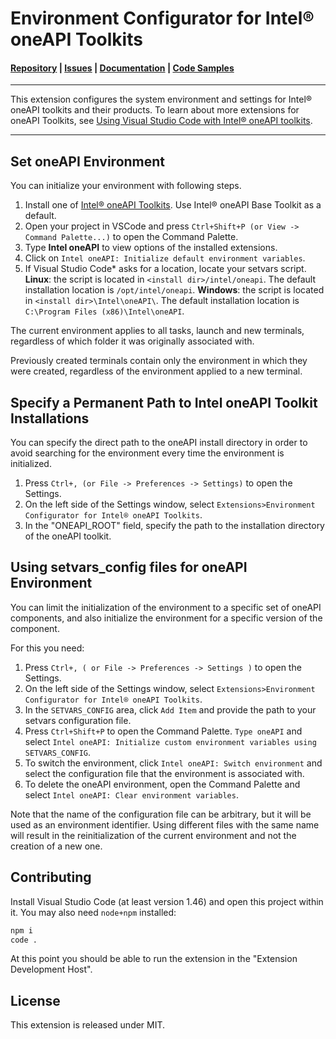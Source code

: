 # Environment Configurator for Intel® oneAPI Toolkits

#### [Repository](https://github.com/intel/vscode-environment-and-launch-configurator) | [Issues](https://github.com/intel/vscode-environment-and-launch-configurator/issues) | [Documentation](https://www.intel.com/content/www/us/en/develop/documentation/using-vs-code-with-intel-oneapi/top/local-host-top/local-host.html#developing-a-visual-studio-code-project_configure-the-oneapi-environment) | [Code Samples](https://github.com/oneapi-src/oneAPI-samples)
***
This extension configures the system environment and settings for Intel® oneAPI toolkits and their products. To learn about more
extensions for oneAPI Toolkits, see [Using Visual Studio Code with Intel® oneAPI toolkits](https://www.intel.com/content/www/us/en/docs/oneapi/user-guide-vs-code).
***

## Set oneAPI Environment

You can initialize your environment with following steps.

1.  Install one of [Intel® oneAPI Toolkits](https://www.intel.com/content/www/us/en/developer/tools/oneapi/toolkits.html#base-kit). Use Intel® oneAPI Base Toolkit as a default.
2.  Open your project in VSCode and press `Ctrl+Shift+P (or View -> Command Palette...)` to open the Command Palette.
2. Type **Intel oneAPI** to view options of the installed extensions.
3. Click on `Intel oneAPI: Initialize default environment variables`.
4. If Visual Studio Code* asks for a location, locate your setvars script. **Linux**: the script is located in `<install dir>/intel/oneapi`. The default installation location is `/opt/intel/oneapi`. **Windows**: the script is located in `<install dir>\Intel\oneAPI\`. The default installation location is `C:\Program Files (x86)\Intel\oneAPI`.

The current environment applies to all tasks, launch and new terminals, regardless of which folder it was originally associated with.

Previously created terminals contain only the environment in which they were created, regardless of the environment applied to a new terminal.

## Specify a Permanent Path to Intel oneAPI Toolkit Installations

You can specify the direct path to the oneAPI install directory in order to avoid searching for the environment every time the environment is initialized.

1. Press `Ctrl+, (or File -> Preferences -> Settings)` to open the Settings.
2. On the left side of the Settings window, select `Extensions>Environment Configurator for Intel® oneAPI Toolkits`.
3. In the "ONEAPI_ROOT" field, specify the path to the installation directory of the oneAPI toolkit.

## Using setvars_config files for oneAPI Environment
You can limit the initialization of the environment to a specific set of oneAPI components, and also initialize the environment for a specific version of the component.

For this you need:
1. Press `Ctrl+, ( or File -> Preferences -> Settings )` to open the Settings.
2. On the left side of the Settings window, select `Extensions>Environment Configurator for Intel® oneAPI Toolkits`.
3. In the `SETVARS_CONFIG` area, click `Add Item` and provide the path to your setvars configuration file.
4. Press `Ctrl+Shift+P` to open the Command Palette. `Type oneAPI` and select `Intel oneAPI: Initialize custom environment variables using SETVARS_CONFIG`.
5. To switch the environment, click `Intel oneAPI: Switch environment` and select the configuration file that the environment is associated with.
6. To delete the oneAPI environment, open the Command Palette and select `Intel oneAPI: Clear environment variables`.


Note that the name of the configuration file can be arbitrary, but it will be used as an environment identifier. Using different files with the same name will result in the reinitialization of the current environment and not the creation of a new one.

## Contributing
Install Visual Studio Code (at least version 1.46) and open this project within it.
You may also need `node+npm` installed:

```bash
npm i
code .
```

At this point you should be able to run the extension in the "Extension Development Host".

## License
This extension is released under MIT.

